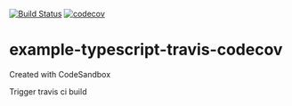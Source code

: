 [![Build Status](https://travis-ci.com/bhadreshdesai/example-typescript-travis-codecov.svg?branch=main)](https://travis-ci.com/bhadreshdesai/example-typescript-travis-codecov)
[![codecov](https://codecov.io/gh/bhadreshdesai/example-typescript-travis-codecov/branch/main/graph/badge.svg?token=30SDGZCUU5)](https://codecov.io/gh/bhadreshdesai/example-typescript-travis-codecov)

# example-typescript-travis-codecov

Created with CodeSandbox

Trigger travis ci build
